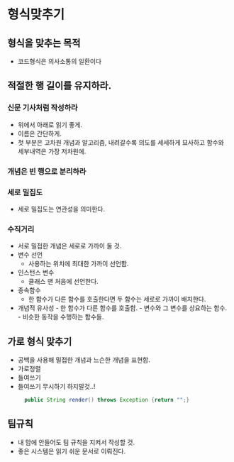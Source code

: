# 형식맞추기

## 형식을 맞추는 목적
- 코드형식은 의사소통의 일환이다

## 적절한 행 길이를 유지하라.
### 신문 기사처럼 작성하라
- 위에서 아래로 읽기 좋게. 
- 이름은 간단하게. 
- 첫 부분은 고차원 개념과 알고리즘, 내려갈수록 의도를 세세하게 묘사하고 함수와 세부내역은 가장 저차원에.
### 개념은 빈 행으로 분리하라 
### 세로 밀집도
  - 세로 밀집도는 연관성을 의미한다.
### 수직거리
  - 서로 밀접한 개념은 세로로 가까이 둘 것. 
  - 변수 선언
    - 사용하는 위치에 최대한 가까이 선언함.
  - 인스턴스 변수
    - 클래스 맨 처음에 선언한다. 
  - 종속함수
    - 한 함수가 다른 함수를 호출한다면 두 함수는 세로로 가까이 배치한다.
   - 개념적 유사성 
    - 한 함수가 다른 함수를 호출함.
    - 변수와 그 변수를 상요하는 함수.
    - 비슷한 동작을 수행하는 함수들.                      
## 가로 형식 맞추기
  - 공백을 사용해 밀접한 개념과 느슨한 개념을 표현함.
  - 가로정렬
  - 들여쓰기
  - 들여쓰기 무시하기 하지말것..!
    ```java 
      public String render() throws Exception {return "";}
    ```
## 팀규칙
  - 내 맘에 안들어도 팀 규칙을 지켜서 작성할 것.
  - 좋은 시스템은 읽기 쉬운 문서로 이뤄진다. 
     
